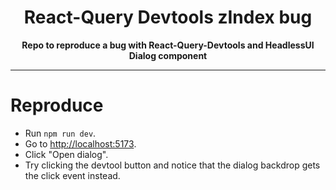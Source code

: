 <div align="center">
  <h1>React-Query Devtools zIndex bug</h1>
  <strong>Repo to reproduce a bug with React-Query-Devtools and HeadlessUI Dialog component</strong>
</div>

<hr>

# Reproduce

- Run `npm run dev`.
- Go to [http://localhost:5173](http://localhost:5173).
- Click "Open dialog".
- Try clicking the devtool button and notice that the dialog backdrop gets the click event instead.
